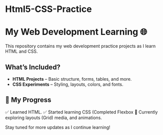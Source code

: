 # Html5-CSS-Practice
# My Web Development Learning 🌐  

This repository contains my web development practice projects as I learn HTML and CSS.  

## What’s Included?  
- **HTML Projects** – Basic structure, forms, tables, and more.  
- **CSS Experiments** – Styling, layouts, colors, and fonts.  

## 📖 My Progress  
✅ Learned HTML. 
✅ Started learning CSS (Completed Flexbox
🔄 Currently exploring layouts (Grid) media, and animations.

Stay tuned for more updates as I continue learning!  
